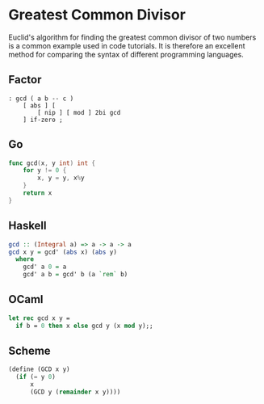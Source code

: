 # Greatest Common Divisor

Euclid's algorithm for finding the greatest common divisor of two numbers
is a common example used in code tutorials. It is therefore an excellent
method for comparing the syntax of different programming languages.

## Factor

```factor
: gcd ( a b -- c )
    [ abs ] [
        [ nip ] [ mod ] 2bi gcd
    ] if-zero ;
```

## Go

```go
func gcd(x, y int) int {
    for y != 0 {
        x, y = y, x%y
    }
    return x
}
```

## Haskell

```haskell
gcd :: (Integral a) => a -> a -> a
gcd x y = gcd' (abs x) (abs y)
  where
    gcd' a 0 = a
    gcd' a b = gcd' b (a `rem` b)
```

## OCaml

```ocaml
let rec gcd x y =
  if b = 0 then x else gcd y (x mod y);;
```

## Scheme

```scheme
(define (GCD x y)
  (if (= y 0)
      x
      (GCD y (remainder x y))))
```
